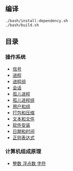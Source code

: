 
## 编译
```
./bash/install-dependency.sh
./bash/build.sh
```

## 目录
### 操作系统

* [信号](./src/001/readme.md)
* [进程](./src/002/readme.md)
* [进程组](./src/003/readme.md)
* [会话](./src/004/readme.md)
* [孤儿进程](./src/005/readme.md)
* [孤儿进程组](./src/006/readme.md)
* [用户和组](./src/008/readme.md)
* [打包和压缩](./src/009/readme.md)
* [文本和文件](./src/010/readme.md)
* [软件安装](./src/011/readme.md)
* [日期和时间](./src/012/readme.md)
* [正则表达式](./src/013/readme.md)

### 计算机组成原理

* [整数 浮点数 字符](./src/101/readme.md)

